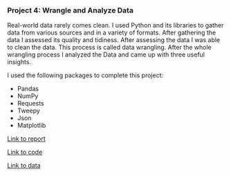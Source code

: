 ### Project 4: Wrangle and Analyze Data
Real-world data rarely comes clean. I used Python and its libraries to gather data from various sources and in a variety of formats. After gathering the data I assessed its quality and tidiness. After assessing the data I was able to clean the data. This process is called data wrangling. After the whole wrangling process I analyzed the Data and came up with three useful insights.

I used the following packages to complete this project:

- Pandas
- NumPy
- Requests
- Tweepy
- Json
- Matplotlib

[Link to report](https://github.com/NickZward/Nanodegree-Data-Analyst/tree/master/Project%204/Reports)

[Link to code](https://github.com/NickZward/Nanodegree-Data-Analyst/blob/master/Project%204/wrangle_act.ipynb)

[Link to data](https://github.com/NickZward/Nanodegree-Data-Analyst/tree/master/Project%204/Data)

